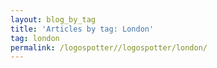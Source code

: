 ```yaml
---
layout: blog_by_tag
title: 'Articles by tag: London'
tag: london
permalink: /logospotter//logospotter/london/
---
```

